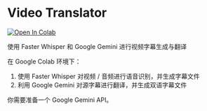 # Video Translator

<a target="_blank" href="https://github.com/imkasen/video-translator/blob/main/video_translator.ipynb">
  <img src="https://colab.research.google.com/assets/colab-badge.svg" alt="Open In Colab"/>
</a>

使用 Faster Whisper 和 Google Gemini 进行视频字幕生成与翻译

在 Google Colab 环境下：

1. 使用 Faster Whisper 对视频 / 音频进行语音识别，并生成字幕文件
2. 利用 Google Gemini 对源字幕进行翻译，并生成双语字幕文件

你需要准备一个 Google Gemini API。
